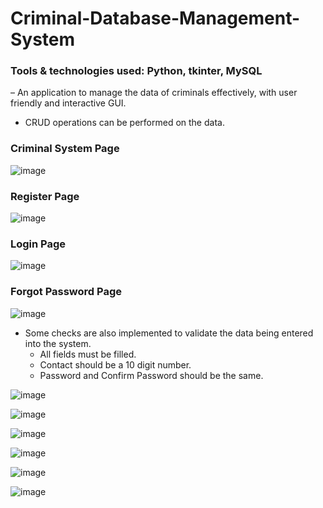 # Criminal-Database-Management-System

### Tools & technologies used: Python, tkinter, MySQL
– An application to manage the data of criminals effectively, with user friendly and interactive GUI.
- CRUD operations can be performed on the data.

### Criminal System Page
![image](https://github.com/Aparajita-singh/Criminal-Database-Management-System/assets/97401659/955ec565-4b7c-41df-be58-6ba9048d9676)

### Register Page
![image](https://github.com/Aparajita-singh/Criminal-Database-Management-System/assets/97401659/e53880b2-f9bd-45d9-b0ff-c50f307426fe)

### Login Page
![image](https://github.com/Aparajita-singh/Criminal-Database-Management-System/assets/97401659/607a0fa5-5ddf-4a3d-89d4-41a248ca12c5)

### Forgot Password Page
![image](https://github.com/Aparajita-singh/Criminal-Database-Management-System/assets/97401659/c2d33907-51a5-4389-afd3-1c07d6eb2383)

- Some checks are also implemented to validate the data being entered into the system.
  - All fields must be filled.
  - Contact should be a 10 digit number.
  - Password and Confirm Password should be the same.
    
![image](https://github.com/Aparajita-singh/Criminal-Database-Management-System/assets/97401659/68e5d643-7b37-487d-a3e3-0f76cf0e6f81)

![image](https://github.com/Aparajita-singh/Criminal-Database-Management-System/assets/97401659/0af57818-4cd3-44e9-8f29-40ac9d3a9e12)

![image](https://github.com/Aparajita-singh/Criminal-Database-Management-System/assets/97401659/f12c0f7b-f67e-47c7-a087-677126f10ad5)

![image](https://github.com/Aparajita-singh/Criminal-Database-Management-System/assets/97401659/59eee15c-b4b1-4100-a1e7-bcd68c95b32a)

![image](https://github.com/Aparajita-singh/Criminal-Database-Management-System/assets/97401659/c0e7d028-8939-427e-a21b-b7eddbffe82f)

![image](https://github.com/Aparajita-singh/Criminal-Database-Management-System/assets/97401659/79f03c3b-3632-4814-9b5f-c16a5f069fdc)
